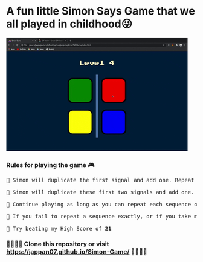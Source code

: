 # A fun little Simon Says Game that we all played in childhood😜

![](./assets/simon.gif)


### Rules for playing the game 🎮
<pre>
🔹 Simon will duplicate the first signal and add one. Repeat these two signals by pressing the same color buttons, in order.

🔹 Simon will duplicate these first two signals and add one.

🔹 Continue playing as long as you can repeat each sequence of signals correctly.

🔹 If you fail to repeat a sequence exactly, or if you take more than 5 seconds to repeat a signal, Simon responds with a "RAZZ" sound. This means you've lost, and the sequence of signals ends.

🔹 Try beating my High Score of <b>21</b>
</pre>


### 🙏🏻🙏🏻 Clone this repository or visit https://jappan07.github.io/Simon-Game/ 🙏🏻🙏🏻

#

